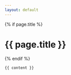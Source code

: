 ```yaml
---
layout: default
---
```

<div class="Component">
	{% if page.title %}
		<h1>{{ page.title }}</h1>
	{% endif %}
	
	{{ content }}
</div>
